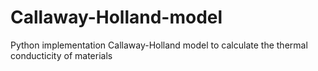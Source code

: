 # Callaway-Holland-model
Python implementation Callaway-Holland model to calculate the thermal conducticity of materials
